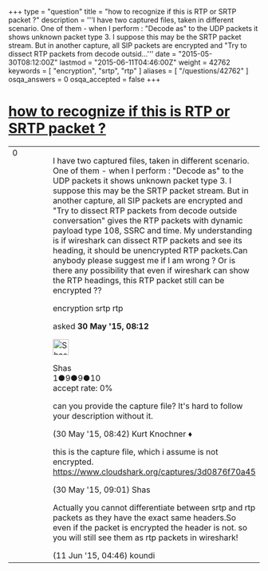 +++
type = "question"
title = "how to recognize if this is RTP or SRTP packet ?"
description = '''I have two captured files, taken in different scenario. One of them - when I perform : &quot;Decode as&quot; to the UDP packets it shows unknown packet type 3. I suppose this may be the SRTP packet stream. But in another capture, all SIP packets are encrypted and &quot;Try to dissect RTP packets from decode outsid...'''
date = "2015-05-30T08:12:00Z"
lastmod = "2015-06-11T04:46:00Z"
weight = 42762
keywords = [ "encryption", "srtp", "rtp" ]
aliases = [ "/questions/42762" ]
osqa_answers = 0
osqa_accepted = false
+++

<div class="headNormal">

# [how to recognize if this is RTP or SRTP packet ?](/questions/42762/how-to-recognize-if-this-is-rtp-or-srtp-packet)

</div>

<div id="main-body">

<div id="askform">

<table id="question-table" style="width:100%;"><colgroup><col style="width: 50%" /><col style="width: 50%" /></colgroup><tbody><tr class="odd"><td style="width: 30px; vertical-align: top"><div class="vote-buttons"><span id="post-42762-upvote" class="ajax-command post-vote up" rel="nofollow" title="I like this post (click again to cancel)"> </span><div id="post-42762-score" class="post-score" title="current number of votes">0</div><span id="post-42762-downvote" class="ajax-command post-vote down" rel="nofollow" title="I dont like this post (click again to cancel)"> </span> <span id="favorite-mark" class="ajax-command favorite-mark" rel="nofollow" title="mark/unmark this question as favorite (click again to cancel)"> </span><div id="favorite-count" class="favorite-count"></div></div></td><td><div id="item-right"><div class="question-body"><p>I have two captured files, taken in different scenario. One of them - when I perform : "Decode as" to the UDP packets it shows unknown packet type 3. I suppose this may be the SRTP packet stream. But in another capture, all SIP packets are encrypted and "Try to dissect RTP packets from decode outside conversation" gives the RTP packets with dynamic payload type 108, SSRC and time. My understanding is if wireshark can dissect RTP packets and see its heading, it should be unencrypted RTP packets.Can anybody please suggest me if I am wrong ? Or is there any possibility that even if wireshark can show the RTP headings, this RTP packet still can be encrypted ??</p></div><div id="question-tags" class="tags-container tags"><span class="post-tag tag-link-encryption" rel="tag" title="see questions tagged &#39;encryption&#39;">encryption</span> <span class="post-tag tag-link-srtp" rel="tag" title="see questions tagged &#39;srtp&#39;">srtp</span> <span class="post-tag tag-link-rtp" rel="tag" title="see questions tagged &#39;rtp&#39;">rtp</span></div><div id="question-controls" class="post-controls"></div><div class="post-update-info-container"><div class="post-update-info post-update-info-user"><p>asked <strong>30 May '15, 08:12</strong></p><img src="https://secure.gravatar.com/avatar/4ec917e3556fb6d9c03cc0e39ec7732a?s=32&amp;d=identicon&amp;r=g" class="gravatar" width="32" height="32" alt="Shas&#39;s gravatar image" /><p><span>Shas</span><br />
<span class="score" title="1 reputation points">1</span><span title="9 badges"><span class="badge1">●</span><span class="badgecount">9</span></span><span title="9 badges"><span class="silver">●</span><span class="badgecount">9</span></span><span title="10 badges"><span class="bronze">●</span><span class="badgecount">10</span></span><br />
<span class="accept_rate" title="Rate of the user&#39;s accepted answers">accept rate:</span> <span title="Shas has no accepted answers">0%</span></p></div></div><div id="comments-container-42762" class="comments-container"><span id="42763"></span><div id="comment-42763" class="comment"><div id="post-42763-score" class="comment-score"></div><div class="comment-text"><p>can you provide the capture file? It's hard to follow your description without it.</p></div><div id="comment-42763-info" class="comment-info"><span class="comment-age">(30 May '15, 08:42)</span> <span class="comment-user userinfo">Kurt Knochner ♦</span></div></div><span id="42764"></span><div id="comment-42764" class="comment"><div id="post-42764-score" class="comment-score"></div><div class="comment-text"><p>this is the capture file, which i assume is not encrypted. <a href="https://www.cloudshark.org/captures/3d0876f70a45">https://www.cloudshark.org/captures/3d0876f70a45</a></p></div><div id="comment-42764-info" class="comment-info"><span class="comment-age">(30 May '15, 09:01)</span> <span class="comment-user userinfo">Shas</span></div></div><span id="43072"></span><div id="comment-43072" class="comment"><div id="post-43072-score" class="comment-score"></div><div class="comment-text"><p>Actually you cannot differentiate between srtp and rtp packets as they have the exact same headers.So even if the packet is encrypted the header is not. so you will still see them as rtp packets in wireshark!</p></div><div id="comment-43072-info" class="comment-info"><span class="comment-age">(11 Jun '15, 04:46)</span> <span class="comment-user userinfo">koundi</span></div></div></div><div id="comment-tools-42762" class="comment-tools"></div><div class="clear"></div><div id="comment-42762-form-container" class="comment-form-container"></div><div class="clear"></div></div></td></tr></tbody></table>

</div>

</div>


